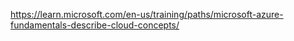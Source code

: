 https://learn.microsoft.com/en-us/training/paths/microsoft-azure-fundamentals-describe-cloud-concepts/
